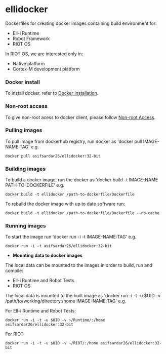 # ellidocker

Dockerfiles for creating docker images containing build environment for:

- Ell-i Runtime
- Robot Framework
- RIOT OS

In RIOT OS, we are interested only in:

- Native platform
- Cortex-M development platform

### Docker install

To install docker, refer to [Docker Installation][1].

### Non-root access

To give non-root acess to docker client, please follow [Non-root Access][2].

### Pulling images

To pull image from dockerhub registry, run docker as 'docker pull IMAGE-NAME:TAG' e.g.

```
docker pull asifsardar26/ellidocker:32-bit
```

### Building images

To build a docker image, run the docker as 'docker build -t IMAGE-NAME PATH-TO-DOCKERFILE' e.g.

```
docker build -t ellidocker /path-to-dockerfile/Dockerfile
```

To rebuild the docker image with up to date software run:

```
docker build -t ellidocker /path-to-dockerfile/Dockerfile --no-cache
```

### Running images

To start the image run 'docker run -i -t IMAGE-NAME:TAG' e.g.

```
docker run -i -t asifsardar26/ellidocker:32-bit
```

- **Mounting data to docker images**

The local data can be mounted to the images in order to build, run and compile:

- Ell-i Runtime and Robot Tests
- RIOT OS

The local data is mounted to the built image as 'docker run -i -t -u $UID -v /path/to/working/directory:/home IMAGE-NAME:TAG' e.g.

For Ell-i Runtime and Robot Tests:

```
docker run -i -t -u $UID -v ~/Runtime/:/home asifsardar26/ellidocker:32-bit
```

For RIOT:

```
docker run -i -t -u $UID -v ~/RIOT/:/home asifsardar26/ellidocker:32-bit
```



[1]: https://docs.docker.com/installation/ubuntulinux/
[2]: https://docs.docker.com/installation/ubuntulinux/#giving-non-root-access
